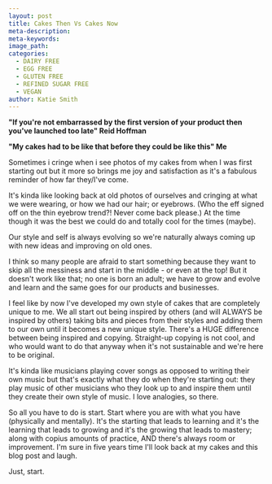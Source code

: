```yaml
---
layout: post
title: Cakes Then Vs Cakes Now
meta-description:
meta-keywords:
image_path:
categories:
  - DAIRY FREE
  - EGG FREE
  - GLUTEN FREE
  - REFINED SUGAR FREE
  - VEGAN
author: Katie Smith
---
```


**"If you're not embarrassed by the first version of your product then you've launched too late" Reid Hoffman**

**"My cakes had to be like that before they could be like this" Me**

Sometimes i cringe when i see photos of my cakes from when I was first starting out but it more so brings me joy and satisfaction as it's a fabulous reminder of how far they/I've come.

It's kinda like looking back at old photos of ourselves and cringing at what we were wearing, or how we had our hair; or eyebrows. (Who the eff signed off on the thin eyebrow trend?\! Never come back please.) At the time though it was the best we could do and totally cool for the times (maybe).

Our style and self is always evolving so we're naturally always coming up with new ideas and improving on old ones.

I think so many people are afraid to start something because they want to skip all the messiness and start in the middle - or even at the top\! But it doesn't work like that; no one is born an adult; we have to grow and evolve and learn and the same goes for our products and businesses.

I feel like by now I've developed my own style of cakes that are completely unique to me. We all start out being inspired by others (and will ALWAYS be inspired by others) taking bits and pieces from their styles and adding them to our own until it becomes a new unique style. There's a HUGE difference between being inspired and copying. Straight-up copying is not cool, and who would want to do that anyway when it's not sustainable and we're here to be original.

It's kinda like musicians playing cover songs as opposed to writing their own music but that's exactly what they do when they're starting out: they play music of other musicians who they look up to and inspire them until they create their own style of music. I love analogies, so there.

So all you have to do is start. Start where you are with what you have (physically and mentally). It's the starting that leads to learning and it's the learning that leads to growing and it's the growing that leads to mastery; along with copius amounts of practice, AND there's always room or improvement. I'm sure in five years time I'll look back at my cakes and this blog post and laugh.

Just, start.